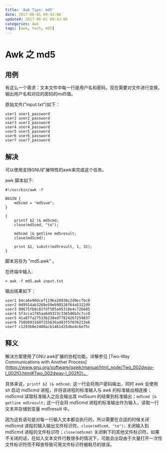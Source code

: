 ```yaml
---
title: 'Awk Tips: md5'
date: 2017-06-01 09:43:06
updated: 2017-06-01 09:43:06
categories: Awk
tags: [awk, tech, md5]
---
```


# Awk 之 md5

## 用例

有这么一个需求：文本文件中每一行是用户名和密码，现在需要对文件进行变换，输出用户名和对应的密码的md5值。

原始文件("input.txt")如下：

```
user1 user1_password
user2 user2_password
user3 user3_password
user4 user4_password
user5 user5_password
user6 user6_password
user7 user7_password
```

## 解决

可以使用支持GNU扩展特性的awk来完成这个任务。

awk 脚本如下:

```
#!/usr/bin/awk -f

BEGIN {
    md5cmd = "md5sum";
}

{
    printf $2 |& md5cmd;
    close(md5cmd, "to");

    md5cmd |& getline md5result;
	close(md5cmd);

    print $1, substr(md5result, 1, 32);
}
```

脚本另存为 "md5.awk" 。

在终端中输入:

```
> awk -f md5.awk input.txt
```

输出结果如下：

```
user1 b4ca6e90dcef1196a20930c2d9ecfbc0
user2 049914ab3268e59eb90526f64a5322d9
user3 99675fb0c81fdf505a95318e4c72b685
user4 5f3cca1f85aa649323c336546b3c7cc0
user5 41a87fa27533b238ed77824267259837
user6 758b093168f255636ad83f5f076213e6
user7 c1293b0e2400acb1461d25dbe4c6e75c
```

## 释义

解决方案使用了GNU awk扩展的协程功能，详解参见 [Two-Way Communications with Another Process](https://www.gnu.org/software/gawk/manual/html_node/Two_002dway-I_002fO.html#Two_002dway-I_002fO）。

具体来说，`printf $2 |& md5cmd;` 这一行会将用户密码输出，同时 awk 会使用 sh 启动 md5cmd 进程，并将该进程的标准输入与 awk 的标准输出相连接；md5cmd 读取标准输入之后会输出其 md5sum 的结果到标准输出；`md5cmd |& getline md5result;` 这一行会将 md5cmd 进程的标准输出作为输入，读取一行文本并存储到变量 md5result 中。

因为这些语句是对每一行输入文本都会执行的，所以需要在合适的时候关闭 md5cmd 进程的输入输出文件标识符。`close(md5cmd, "to");` 关闭输入到 md5cmd 进程的文件标识符；`close(md5cmd)` 关闭剩下的其他文件标识符。如果不关闭的话，在如入文本文件行数很多的情况下，可能会出现由于大量打开一次性文件标识符而不释放导致可用文件标识符被耗尽的错误。
